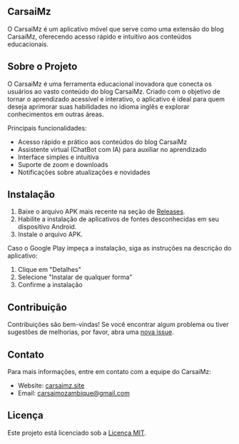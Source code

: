 
## CarsaiMz

O CarsaiMz é um aplicativo móvel que serve como uma extensão do blog CarsaiMz, oferecendo acesso rápido e intuitivo aos conteúdos educacionais.

## Sobre o Projeto

O CarsaiMz é uma ferramenta educacional inovadora que conecta os usuários ao vasto conteúdo do blog CarsaiMz. Criado com o objetivo de tornar o aprendizado acessível e interativo, o aplicativo é ideal para quem deseja aprimorar suas habilidades no idioma inglês e explorar conhecimentos em outras áreas.

Principais funcionalidades:

- Acesso rápido e prático aos conteúdos do blog CarsaiMz
- Assistente virtual (ChatBot com IA) para auxiliar no aprendizado
- Interface simples e intuitiva
- Suporte de zoom e downloads
- Notificações sobre atualizações e novidades

## Instalação

1. Baixe o arquivo APK mais recente na seção de [Releases](https://github.com/carsaimz/CarsaiMz/releases).
2. Habilite a instalação de aplicativos de fontes desconhecidas em seu dispositivo Android.
3. Instale o arquivo APK.

Caso o Google Play impeça a instalação, siga as instruções na descrição do aplicativo:
1. Clique em "Detalhes"
2. Selecione "Instalar de qualquer forma"
3. Confirme a instalação

## Contribuição

Contribuições são bem-vindas! Se você encontrar algum problema ou tiver sugestões de melhorias, por favor, abra uma [nova issue](https://github.com/carsaimz/CarsaiMz/issues/new).

## Contato

Para mais informações, entre em contato com a equipe do CarsaiMz:

- Website: [carsaimz.site](https://carsaimz.site)
- Email: carsaimozambique@gmail.com

## Licença

Este projeto está licenciado sob a [Licença MIT](LICENSE).
